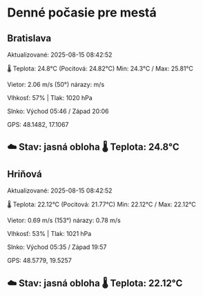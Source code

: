 ﻿# Denné počasie pre mestá

## Bratislava
Aktualizované: 2025-08-15 08:42:52

🌡️ Teplota: 24.8°C 
(Pocitová: 24.82°C)
Min: 24.3°C / Max: 25.81°C

Vietor: 2.06 m/s    (50°) 
nárazy:  m/s

Vlhkosť: 57% | Tlak: 1020 hPa

Slnko: Východ 05:46 / Západ 20:06

GPS: 48.1482, 17.1067

☁️ Stav: jasná obloha        🌡️ Teplota: 24.8°C
---

## Hriňová
Aktualizované: 2025-08-15 08:42:52

🌡️ Teplota: 22.12°C 
(Pocitová: 21.77°C)
Min: 22.12°C / Max: 22.12°C

Vietor: 0.69 m/s (153°)
nárazy: 0.78 m/s

Vlhkosť: 53% | Tlak: 1021 hPa

Slnko: Východ 05:35 / Západ 19:57

GPS: 48.5779, 19.5257

☁️ Stav: jasná obloha        🌡️ Teplota: 22.12°C
---
